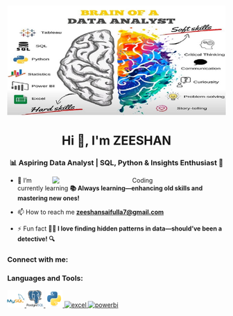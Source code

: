 ![logo](https://github.com/Zeeshanswa/Zeeshanswa/blob/main/DATA%20ANALYST%20GITHUB.jpeg)
<h1 align="center">Hi 👋, I'm ZEESHAN</h1>
<h3 align="center">📊 Aspiring Data Analyst | SQL, Python & Insights Enthusiast 🚀</h3>

<!-- GIF properly aligned to the right -->
<p align="center">
  <img align="right" alt="Coding" width="400" src="https://user-images.githubusercontent.com/74038190/212749447-bfb7e725-6987-49d9-ae85-2015e3e7cc41.gif">
</p>

- 🌱 I’m currently learning **📚 Always learning—enhancing old skills and mastering new ones!**

- 📫 How to reach me **zeeshansaifulla7@gmail.com**

- ⚡ Fun fact **🕵️‍♂️ I love finding hidden patterns in data—should’ve been a detective! 🔍**

<h3 align="left">Connect with me:</h3>
<p align="left">
</p>

<h3 align="left">Languages and Tools:</h3>
<p align="left">
  <a href="https://www.mysql.com/" target="_blank" rel="noreferrer"> 
    <img src="https://raw.githubusercontent.com/devicons/devicon/master/icons/mysql/mysql-original-wordmark.svg" alt="mysql" width="40" height="40"/> 
  </a> 
  <a href="https://www.postgresql.org" target="_blank" rel="noreferrer"> 
    <img src="https://raw.githubusercontent.com/devicons/devicon/master/icons/postgresql/postgresql-original-wordmark.svg" alt="postgresql" width="40" height="40"/> 
  </a> 
  <a href="https://www.python.org" target="_blank" rel="noreferrer"> 
    <img src="https://raw.githubusercontent.com/devicons/devicon/master/icons/python/python-original.svg" alt="python" width="40" height="40"/> 
  </a>
 <a href="https://www.microsoft.com/en-us/microsoft-365/excel" target="_blank" rel="noreferrer">
   <img src="https://upload.wikimedia.org/wikipedia/commons/f/f5/Microsoft_Excel_Logo_%282013-2019%29.svg" alt="excel" width="40" height="40"/> 
</a>

<a href="https://powerbi.microsoft.com/" target="_blank" rel="noreferrer">
   <img src="https://upload.wikimedia.org/wikipedia/commons/c/cf/New_Power_BI_Logo.svg" alt="powerbi" width="40" height="40"/> 
</a>

  
